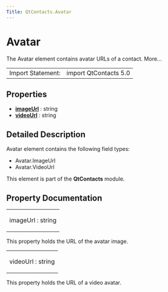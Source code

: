 ```yaml
---
Title: QtContacts.Avatar
---
```

        
Avatar
======

<span class="subtitle"></span>
The Avatar element contains avatar URLs of a contact. More...

|                   |                       |
|-------------------|-----------------------|
| Import Statement: | import QtContacts 5.0 |

<span id="properties"></span>
Properties
----------

-   ****[imageUrl](#imageUrl-prop)**** : string
-   ****[videoUrl](#videoUrl-prop)**** : string

<span id="details"></span>
Detailed Description
--------------------

Avatar element contains the following field types:

-   Avatar.ImageUrl
-   Avatar.VideoUrl

This element is part of the **QtContacts** module.

Property Documentation
----------------------

<table>
<colgroup>
<col width="100%" />
</colgroup>
<tbody>
<tr class="odd">
<td><p><span id="imageUrl-prop"></span><span class="name">imageUrl</span> : <span class="type">string</span></p></td>
</tr>
</tbody>
</table>

This property holds the URL of the avatar image.

<table>
<colgroup>
<col width="100%" />
</colgroup>
<tbody>
<tr class="odd">
<td><p><span id="videoUrl-prop"></span><span class="name">videoUrl</span> : <span class="type">string</span></p></td>
</tr>
</tbody>
</table>

This property holds the URL of a video avatar.

